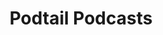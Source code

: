 ---
title: "Podtail Podcasts"
redirect_to: https://podtail.com/en/podcast/mapping-the-doctrine-of-discovery/
permalink: /s/podtail/
---